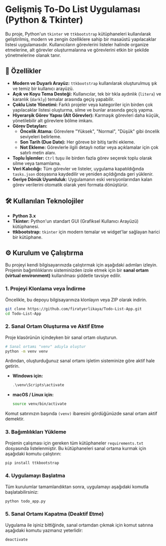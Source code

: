 # Gelişmiş To-Do List Uygulaması (Python & Tkinter)

Bu proje, Python'un `tkinter` ve `ttkbootstrap` kütüphaneleri kullanılarak geliştirilmiş, modern ve zengin özelliklere sahip bir masaüstü yapılacaklar listesi uygulamasıdır. Kullanıcıların görevlerini listeler halinde organize etmelerine, alt görevler oluşturmalarına ve görevlerini etkin bir şekilde yönetmelerine olanak tanır.



## 🚀 Özellikler

- **Modern ve Duyarlı Arayüz:** `ttkbootstrap` kullanılarak oluşturulmuş şık ve temiz bir kullanıcı arayüzü.
- **Açık ve Koyu Tema Desteği:** Kullanıcılar, tek bir tıkla aydınlık (`litera`) ve karanlık (`darkly`) temalar arasında geçiş yapabilir.
- **Çoklu Liste Yönetimi:** Farklı projeler veya kategoriler için birden çok yapılacaklar listesi oluşturma, silme ve bunlar arasında geçiş yapma.
- **Hiyerarşik Görev Yapısı (Alt Görevler):** Karmaşık görevleri daha küçük, yönetilebilir alt görevlere bölme imkanı.
- **Görev Detayları:**
  - **Öncelik Atama:** Görevlere "Yüksek", "Normal", "Düşük" gibi öncelik seviyeleri belirleme.
  - **Son Tarih (Due Date):** Her göreve bir bitiş tarihi ekleme.
  - **Not Ekleme:** Görevlerle ilgili detaylı notlar veya açıklamalar için çok satırlı metin alanı.
- **Toplu İşlemler:** `Ctrl` tuşu ile birden fazla görev seçerek toplu olarak silme veya tamamlama.
- **Veri Kalıcılığı:** Tüm görevler ve listeler, uygulama kapatıldığında `tasks.json` dosyasına kaydedilir ve yeniden açıldığında geri yüklenir.
- **Geriye Dönük Uyumluluk:** Uygulamanın eski versiyonlarından kalan görev verilerini otomatik olarak yeni formata dönüştürür.

## 🛠️ Kullanılan Teknolojiler

- **Python 3.x**
- **Tkinter:** Python'un standart GUI (Grafiksel Kullanıcı Arayüzü) kütüphanesi.
- **ttkbootstrap:** `tkinter` için modern temalar ve widget'lar sağlayan harici bir kütüphane.

## ⚙️ Kurulum ve Çalıştırma

Bu projeyi kendi bilgisayarınızda çalıştırmak için aşağıdaki adımları izleyin. Projenin bağımlılıklarını sisteminizden izole etmek için bir **sanal ortam (virtual environment)** kullanılması şiddetle tavsiye edilir.

### 1. Projeyi Klonlama veya İndirme

Öncelikle, bu depoyu bilgisayarınıza klonlayın veya ZIP olarak indirin.
```bash
git clone https://github.com/firatyerlikaya/Todo-List-App.git
cd Todo-List-App
```

### 2. Sanal Ortam Oluşturma ve Aktif Etme

Proje klasörünün içindeyken bir sanal ortam oluşturun.

```bash
# Sanal ortamı "venv" adıyla oluştur
python -m venv venv
```

Ardından, oluşturduğunuz sanal ortamı işletim sisteminize göre aktif hale getirin.

- **Windows için:**
  ```powershell
  .\venv\Scripts\activate
  ```

- **macOS / Linux için:**
  ```bash
  source venv/bin/activate
  ```

Komut satırınızın başında `(venv)` ibaresini gördüğünüzde sanal ortam aktif demektir.

### 3. Bağımlılıkları Yükleme

Projenin çalışması için gereken tüm kütüphaneler `requirements.txt` dosyasında listelenmiştir. Bu kütüphaneleri sanal ortama kurmak için aşağıdaki komutu çalıştırın:

```bash
pip install ttkbootstrap
```

### 4. Uygulamayı Başlatma

Tüm kurulumlar tamamlandıktan sonra, uygulamayı aşağıdaki komutla başlatabilirsiniz:

```bash
python todo_app.py
```

### 5. Sanal Ortamı Kapatma (Deaktif Etme)

Uygulama ile işiniz bittiğinde, sanal ortamdan çıkmak için komut satırına aşağıdaki komutu yazmanız yeterlidir:

```bash
deactivate
```
